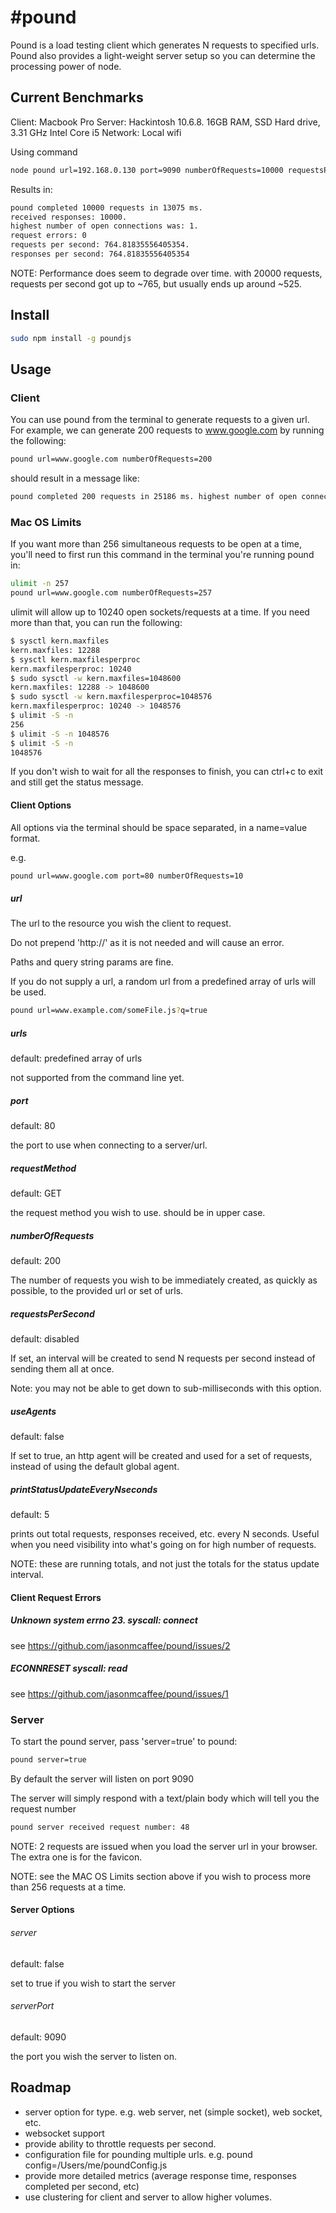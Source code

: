 #pound
=====
Pound is a load testing client which generates N requests to specified urls.
Pound also provides a light-weight server setup so you can determine the processing power of node.

## Current Benchmarks
Client: Macbook Pro
Server: Hackintosh 10.6.8. 16GB RAM, SSD Hard drive, 3.31 GHz Intel Core i5
Network: Local wifi

Using command
```bash
node pound url=192.168.0.130 port=9090 numberOfRequests=10000 requestsPerSecond=1000 useAgents=true
```
Results in:

```bash
pound completed 10000 requests in 13075 ms.
received responses: 10000.
highest number of open connections was: 1.
request errors: 0
requests per second: 764.81835556405354.
responses per second: 764.81835556405354
```

NOTE: Performance does seem to degrade over time. with 20000 requests, requests per second got up to ~765, but usually ends up around ~525.


## Install
```bash
sudo npm install -g poundjs
```

## Usage
### Client
You can use pound from the terminal to generate requests to a given url.
For example, we can generate 200 requests to www.google.com by running the following:
```bash
pound url=www.google.com numberOfRequests=200
```
should result in a message like:
```bash
pound completed 200 requests in 25186 ms. highest number of open connections was 191. request errors: 14
```

### Mac OS Limits
If you want more than 256 simultaneous requests to be open at a time, you'll need to first run this command in the terminal you're running pound in:
```bash
ulimit -n 257
pound url=www.google.com numberOfRequests=257
```

ulimit will allow up to 10240 open sockets/requests at a time.  If you need more than that, you can run the following:
```bash
$ sysctl kern.maxfiles
kern.maxfiles: 12288
$ sysctl kern.maxfilesperproc
kern.maxfilesperproc: 10240
$ sudo sysctl -w kern.maxfiles=1048600
kern.maxfiles: 12288 -> 1048600
$ sudo sysctl -w kern.maxfilesperproc=1048576
kern.maxfilesperproc: 10240 -> 1048576
$ ulimit -S -n
256
$ ulimit -S -n 1048576
$ ulimit -S -n
1048576
```

If you don't wish to wait for all the responses to finish, you can ctrl+c to exit and still get the status message.

#### Client Options
All options via the terminal should be space separated, in a name=value format.

e.g.
```bash
pound url=www.google.com port=80 numberOfRequests=10
```
##### url
The url to the resource you wish the client to request.

Do not prepend 'http://' as it is not needed and will cause an error.

Paths and query string params are fine.

If you do not supply a url, a random url from a predefined array of urls will be used.
```bash
pound url=www.example.com/someFile.js?q=true
```

##### urls
default: predefined array of urls

not supported from the command line yet.

##### port
default: 80

the port to use when connecting to a server/url.

##### requestMethod
default: GET

the request method you wish to use. should be in upper case.

##### numberOfRequests
default: 200

The number of requests you wish to be immediately created, as quickly as possible, to the provided url or set of urls.

##### requestsPerSecond
default: disabled

If set, an interval will be created to send N requests per second instead of sending them all at once.

Note: you may not be able to get down to sub-milliseconds with this option.

##### useAgents
default: false

If set to true, an http agent will be created and used for a set of requests, instead of using the default global agent.

##### printStatusUpdateEveryNseconds
default: 5

prints out total requests, responses received, etc. every N seconds. Useful when you need visibility into what's going on for high number of requests.

NOTE: these are running totals, and not just the totals for the status update interval.

#### Client Request Errors

##### Unknown system errno 23. syscall: connect
see https://github.com/jasonmcaffee/pound/issues/2

##### ECONNRESET syscall: read
see https://github.com/jasonmcaffee/pound/issues/1

### Server
To start the pound server, pass 'server=true' to pound:
```bash
pound server=true
```
By default the server will listen on port 9090

The server will simply respond with a text/plain body which will tell you the request number
```bash
pound server received request number: 48
```
NOTE: 2 requests are issued when you load the server url in your browser. The extra one is for the favicon.

NOTE: see the MAC OS Limits section above if you wish to process more than 256 requests at a time.

#### Server Options
###### server
default: false

set to true if you wish to start the server
###### serverPort
default: 9090

the port you wish the server to listen on.


## Roadmap
- server option for type. e.g. web server, net (simple socket), web socket, etc.
- websocket support
- provide ability to throttle requests per second.
- configuration file for pounding multiple urls. e.g. pound config=/Users/me/poundConfig.js
- provide more detailed metrics (average response time, responses completed per second, etc)
- use clustering for client and server to allow higher volumes.
